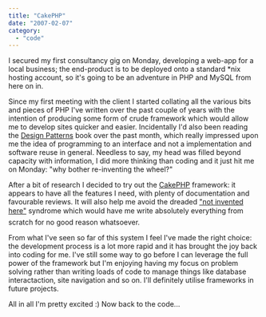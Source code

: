 ```yaml
---
title: "CakePHP"
date: "2007-02-07"
category:
  - "code"
---
```


I secured my first consultancy gig on Monday, developing a web-app for a local business; the end-product is to be deployed onto a standard \*nix hosting account, so it's going to be an adventure in PHP and MySQL from here on in.

Since my first meeting with the client I started collating all the various bits and pieces of PHP I've written over the past couple of years with the intention of producing some form of crude framework which would allow me to develop sites quicker and easier. Incidentally I'd also been reading the [Design Patterns](http://www.amazon.co.uk/dp/0201633612/?tag=sickbiscuitco-21) book over the past month, which really impressed upon me the idea of programming to an interface and not a implementation and software reuse in general. Needless to say, my head was filled beyond capacity with information, I did more thinking than coding and it just hit me on Monday: "why bother re-inventing the wheel?"

After a bit of research I decided to try out the [CakePHP](http://cakephp.org/) framework: it appears to have all the features I need, with plenty of documentation and favourable reviews. It will also help me avoid the dreaded ["not invented here"](http://en.wikipedia.org/wiki/Not_invented_here) syndrome which would have me write absolutely everything from scratch for no good reason whatsoever.

From what I've seen so far of this system I feel I've made the right choice: the development process is a lot more rapid and it has brought the joy back into coding for me. I've still some way to go before I can leverage the full power of the framework but I'm enjoying having my focus on problem solving rather than writing loads of code to manage things like database interactaction, site navigation and so on. I'll definitely utilise frameworks in future projects.

All in all I'm pretty excited :) Now back to the code...
